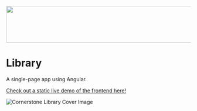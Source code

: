<!-- <img src="https://github.com/kortrk/library/assets/7088687/e56b5364-da15-4284-8f6f-514e7efc4db4" width=1000 height=100> -->
<!-- <img src="https://github.com/kortrk/library/assets/7088687/4324533d-728e-4308-b113-cdec5ebeed40" width=1000 height=100> -->
<img src="https://github.com/kortrk/library/assets/7088687/34d6c7cf-a112-429d-b3d7-b7f4af73d294" width=1000 height=100>

# Library
A single-page app using Angular.

[Check out a static live demo of the frontend here!](https://kortrk.github.io/library-gh-pages)

![Cornerstone Library Cover Image](https://github.com/user-attachments/assets/b3d21a6c-5d34-40c3-abf8-b166d988a6eb)
